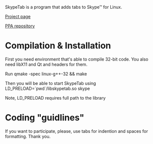 SkypeTab is a program that adds tabs to Skype™ for Linux.

[Project page](http://keks-n.net/skypetab)

[PPA repository](https://launchpad.net/~keks9n/+archive/skypetab)

Compilation & Installation
==========================

First you need environment that's able to compile 32-bit code. You also need libX11 and Qt and headers for them.

Run qmake -spec linux-g++-32 && make

Then you will be able to start SkypeTab using LD_PRELOAD=\`pwd\`/libskypetab.so skype

Note, LD_PRELOAD requires full path to the library


Coding "guidlines"
==========================
If you want to participate, please, use tabs for indention and spaces for formatting. Thank you.